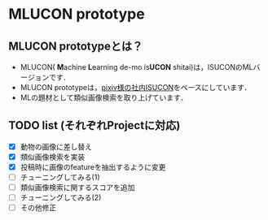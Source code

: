 # MLUCON prototype

## MLUCON prototypeとは？

- MLUCON( **M**achine **L**earning de-mo is**UCON** shitai)は，ISUCONのMLバージョンです．
- MLUCON prototypeは，[pixiv様の社内ISUCON](https://github.com/catatsuy/mlucon-proto)をベースにしています．
- MLの題材として類似画像検索を取り上げています．

## TODO list (それぞれProjectに対応)
- [x] 動物の画像に差し替え
- [x] 類似画像検索を実装
- [x] 投稿時に画像のfeatureを抽出するように変更
- [ ] チューニングしてみる(1)
- [ ] 類似画像検索に関するスコアを追加
- [ ] チューニングしてみる(2)
- [ ] その他修正
